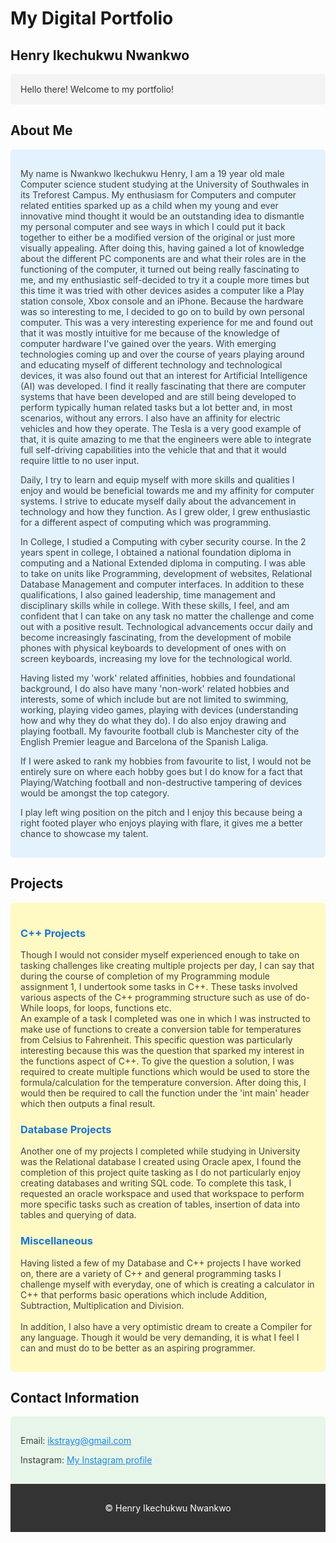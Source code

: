 # My Digital Portfolio

## Henry Ikechukwu Nwankwo

<p style="color: #333; background-color: #f4f4f4; padding: 1rem; border-radius: 5px;">
Hello there! Welcome to my portfolio!
</p>

## About Me

<section style="background-color: #e3f2fd; padding: 1rem; border-radius: 5px;">
<p style="color: #424242;">
My name is Nwankwo Ikechukwu Henry, I am a 19 year old male Computer science student studying at the University of Southwales in its Treforest Campus. My enthusiasm for Computers and computer related entities sparked up as a child when my
young and ever innovative mind thought it would be an outstanding idea to dismantle my
personal computer and see ways in which I could put it back together to either be a
modified version of the original or just more visually appealing. After doing this, having
gained a lot of knowledge about the different PC components are and what their roles are in
the functioning of the computer, it turned out being really fascinating to me, and my
enthusiastic self-decided to try it a couple more times but this time it was tried with other
devices asides a computer like a Play station console, Xbox console and an iPhone.
Because the hardware was so interesting to me, I decided to go on to build by own personal
computer. This was a very interesting experience for me and found out that it was mostly
intuitive for me because of the knowledge of computer hardware I've gained over the years.
With emerging technologies coming up and over the course of years playing around and
educating myself of different technology and technological devices, it was also found out
that an interest for Artificial Intelligence (AI) was developed. I find it really fascinating that
there are computer systems that have been developed and are still being developed to
perform typically human related tasks but a lot better and, in most scenarios, without any
errors. I also have an affinity for electric vehicles and how they operate. The Tesla is a very
good example of that, it is quite amazing to me that the engineers were able to integrate
full self-driving capabilities into the vehicle that and that it would require little to no user
input.
</p>
<p style="color: #424242;">
Daily, I try to learn and equip myself with more skills and qualities I enjoy and would be
beneficial towards me and my affinity for computer systems. I strive to educate myself daily
about the advancement in technology and how they function. As I grew older, I grew
enthusiastic for a different aspect of computing which was programming.
</p>
<p style="color: #424242;">
In College, I studied a Computing with cyber security course. In the 2 years spent in college, I obtained a national foundation diploma in
computing and a National Extended diploma in computing. I was able to take on units like
Programming, development of websites, Relational Database Management and computer interfaces. In addition to these
qualifications, I also gained leadership, time management and disciplinary skills while in
college. With these skills, I feel, and am confident that I can take on any task no matter the
challenge and come out with a positive result.
Technological advancements occur daily and become increasingly fascinating, from the
development of mobile phones with physical keyboards to development of ones with on
screen keyboards, increasing my love for the technological world.
</p>
<p style="color: #424242;">
Having listed my 'work' related affinities, hobbies and foundational background, I do also have many 'non-work' related hobbies and interests, some of which include but are not limited to swimming, working, playing video games, playing with devices (understanding how and why they do what they do). I do also enjoy drawing and playing football. My favourite football club is Manchester city of the English Premier league and Barcelona of the Spanish Laliga.
</p>
<p style="color: #424242;">
If I were asked to rank my hobbies from favourite to list, I would not be entirely sure on where each hobby goes but I do know for a fact that Playing/Watching football and non-destructive tampering of devices would be amongst the top category.
</p>
<p style="color: #424242;">
I play left wing position on the pitch and I enjoy this because being a right footed player who enjoys playing with flare, it gives me a better chance to showcase my talent.
</p>
</section>

## Projects

<section style="background-color: #fff9c4; padding: 1rem; border-radius: 5px;">
<h3 style="color: #1976d2;">C++ Projects</h3>
<p style="color: #424242;">
Though I would not consider myself experienced enough to take on tasking challenges like creating multiple projects per day, I can say that during the course of completion of my Programming module assignment 1, I undertook some tasks in C++. These tasks involved various aspects of the C++ programming structure such as use of do-While loops, for loops, functions etc. <br>
An example of a task I completed was one in which I was instructed to make use of functions to create a conversion table for temperatures from Celsius to Fahrenheit. This specific question was particularly interesting because this was the question that sparked my interest in the functions aspect of C++. To give the question a solution, I was required to create multiple functions which would be used to store the formula/calculation for the temperature conversion. After doing this, I would then be required to call the function under the 'int main' header which then outputs a final result.
</p>
<h3 style="color: #1976d2;">Database Projects</h3>
<p style="color: #424242;">
Another one of my projects I completed while studying in University was the Relational database I created using Oracle apex, I found the completion of this project quite tasking as I do not particularly enjoy creating databases and writing SQL code. To complete this task, I requested an oracle workspace and used that workspace to perform more specific tasks such as creation of tables, insertion of data into tables and querying of data.
</p>
<h3 style="color: #1976d2;">Miscellaneous</h3>
<p style="color: #424242;">
Having listed a few of my Database and C++ projects I have worked on, there are a variety of C++ and general programming tasks I challenge myself with everyday, one of which is creating a calculator in C++ that performs basic operations which include Addition, Subtraction, Multiplication and Division. <br><br>
In addition, I also have a very optimistic dream to create a Compiler for any language. Though it would be very demanding, it is what I feel I can and must do to be better as an aspiring programmer.
</p>
</section>

## Contact Information

<section style="background-color: #e8f5e9; padding: 1rem; border-radius: 5px;">
<p style="color: #424242;">
Email: <a href="mailto:ikstrayg@gmail.com" style="color: #1e88e5;">ikstrayg@gmail.com</a>
</p>
<p style="color: #424242;">
Instagram: <a href="https://instagram.com/ikstrayg" style="color: #1e88e5;">My Instagram profile</a>
</p>
</section>

<footer style="background-color: #333; color: white; text-align: center; padding: 1rem 0;">
<p>&copy; Henry Ikechukwu Nwankwo</p>
</footer>
